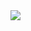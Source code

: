 <img src="https://user-images.githubusercontent.com/92443688/222815805-cb57aca9-44a9-4929-9e9c-e3f466953e92.png">
